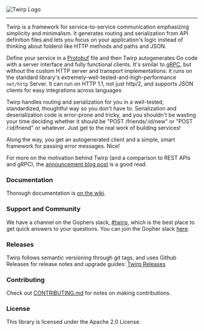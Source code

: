 ![Twirp Logo](./logo.png)

---

Twirp is a framework for service-to-service communication emphasizing simplicity
and minimalism. It generates routing and serialization from API definition files
and lets you focus on your application's logic instead of thinking about
folderol like HTTP methods and paths and JSON.

Define your service in a
[Protobuf](https://developers.google.com/protocol-buffers/docs/proto3) file and
then Twirp autogenerates Go code with a server interface and fully functional
clients. It's similar to [gRPC](http://www.grpc.io/), but without the custom
HTTP server and transport implementations: it runs on the standard library's
extremely-well-tested-and-high-performance `net/http` Server. It can run on HTTP
1.1, not just http/2, and supports JSON clients for easy integrations across
languages

Twirp handles routing and serialization for you in a well-tested, standardized,
thoughtful way so you don't have to. Serialization and deserialization code is
error-prone and tricky, and you shouldn't be wasting your time deciding whether
it should be "POST /friends/:id/new" or "POST /:id/friend" or whatever. Just
get to the real work of building services!

Along the way, you get an autogenerated client and a simple, smart framework for
passing error messages. Nice!

For more on the motivation behind Twirp (and a comparison to REST APIs and gRPC), the 
[announcement blog post](https://blog.twitch.tv/twirp-a-sweet-new-rpc-framework-for-go-5f2febbf35f)
is a good read.

### Documentation
Thorough documentation is [on the wiki](https://github.com/twitchtv/twirp/wiki).

### Support and Community
We have a channel on the Gophers slack, [#twirp](https://gophers.slack.com/messages/twirp), 
which is the best place to get quick answers to your questions. You can join the 
Gopher slack [here](https://invite.slack.golangbridge.org/).

### Releases
Twirp follows semantic versioning through git tags, and uses Github Releases for
release notes and upgrade guides:
[Twirp Releases](https://github.com/twitchtv/twirp/releases)

### Contributing
Check out [CONTRIBUTING.md](./CONTRIBUTING.md) for notes on making contributions.

### License

This library is licensed under the Apache 2.0 License. 
